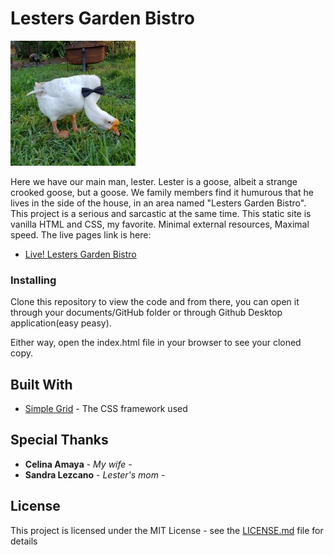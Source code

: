 # Lesters Garden Bistro

![alt text](./images/lester-read.jpg) 

Here we have our main man, lester. Lester is a goose, albeit a strange crooked goose, but a goose. We family members find it humurous that he lives in the side of the house, in an area named "Lesters Garden Bistro". This project is a serious and sarcastic at the same time. This static site is vanilla HTML and CSS, my favorite. Minimal external resources, Maximal speed. The live pages link is here:
* [Live! Lesters Garden Bistro](https://stephenamaya.github.io/lesters-garden-bistro/)


### Installing

Clone this repository to view the code and from there, you can open it through your documents/GitHub folder or through Github Desktop application(easy peasy).

Either way, open the index.html file in your browser to see your cloned copy.

## Built With

* [Simple Grid](https://simplegrid.io/) - The CSS framework used


## Special Thanks

* **Celina Amaya** - *My wife* - 
* **Sandra Lezcano** - *Lester's mom* - 

## License

This project is licensed under the MIT License - see the [LICENSE.md](LICENSE.md) file for details

